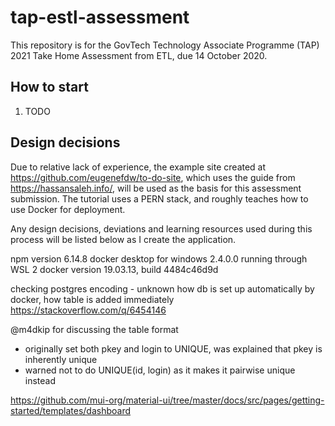 # tap-estl-assessment
This repository is for the GovTech Technology Associate Programme (TAP) 2021 Take Home Assessment from ETL, due 14 October 2020.

## How to start
1. TODO

## Design decisions
Due to relative lack of experience, the example site created at https://github.com/eugenefdw/to-do-site, which uses the guide from https://hassansaleh.info/,  will be used as the basis for this assessment submission. The tutorial uses a PERN stack, and roughly teaches how to use Docker for deployment.

Any design decisions, deviations and learning resources used during this process will be listed below as I create the application.


npm version 6.14.8
docker desktop for windows 2.4.0.0 running through WSL 2
docker version 19.03.13, build 4484c46d9d

checking postgres encoding - unknown how db is set up automatically by docker, how table is added immediately
https://stackoverflow.com/q/6454146

@m4dkip for discussing the table format
- originally set both pkey and login to UNIQUE, was explained that pkey is inherently unique
- warned not to do UNIQUE(id, login) as it makes it pairwise unique instead

https://github.com/mui-org/material-ui/tree/master/docs/src/pages/getting-started/templates/dashboard


